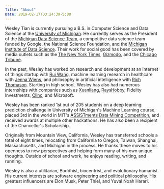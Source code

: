 ```yaml
---
Title: "About"
Date: 2019-02-17T03:24:30-5:00
---
```


Wesley Tian is currently pursuing a B.S. in Computer Science and Data Science at the [University of Michigan](https://umich.edu/). He currently serves as the President of the [Michigan Data Science Team](https://www.mdst.club/), a competitive data science team funded by Google, the National Science Foundation, and the [Michigan Institute of Data Science](https://midas.umich.edu/). Their work for social good has been covered by media outlets such as the [The New York Times](https://www.nytimes.com/2017/03/27/us/flint-water-lead-pipes.html?_r=0), [Gizmodo](https://gizmodo.com/google-is-helping-flint-prioritize-which-lead-pipes-nee-1774517926), and the [Chicago Tribune](https://www.chicagotribune.com/news/nationworld/midwest/ct-flint-water-app-20161211-story.html). 

In the past, Wesley has worked on research and development at an Internet of things startup with [Rui Wang](https://people.cs.umass.edu/~ruiwang/), machine learning research in healthcare with [Jenna Wiens](http://www-personal.umich.edu/~wiensj/), and philosophy in artificial intelligence with [Rich Thomason](http://web.eecs.umich.edu/~rthomaso/). Starting in high school, Wesley has also had numerous internships with companies such as [Xuanliang](http://www.dshine.com.cn/), [RaysHobby](https://rayshobby.net/wordpress/), Fidelity Investments, [Clinc](https://clinc.com/), and Microsoft.

Wesley has been ranked 1st out of 205 students on a deep learning prediction challenge in University of Michigan's Machine Learning course, placed 3rd in the world in MIT's [ASSISTments Data Mining Competition](https://sites.google.com/view/assistmentsdatamining/data-mining-competition-2017/winners?authuser=0), and received awards at multiple other hackathons. He has also been a recipient of the Chancellor's Scholarship.

Originally from Mountain View, California, Wesley has transferred schools a total of eight times, relocating from California to Oregon, Taiwan, Shanghai, Massachusetts, and Michigan in the process. He thanks these moves to his openness to new perspectives and helping form many of his own unique thoughts. Outside of school and work, he enjoys reading, writing, and running.

Wesley is also a utilitarian, Buddhist, biocentrist, and evolutionary humanist. His current interests are software engineering and political philosophy. His greatest influencers are Elon Musk, Peter Thiel, and Yuval Noah Harari.